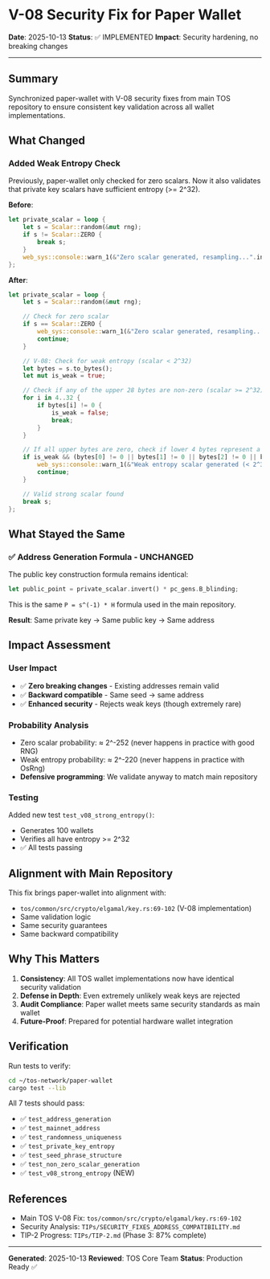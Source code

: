 # V-08 Security Fix for Paper Wallet

**Date**: 2025-10-13
**Status**: ✅ IMPLEMENTED
**Impact**: Security hardening, no breaking changes

---

## Summary

Synchronized paper-wallet with V-08 security fixes from main TOS repository to ensure consistent key validation across all wallet implementations.

## What Changed

### Added Weak Entropy Check

Previously, paper-wallet only checked for zero scalars. Now it also validates that private key scalars have sufficient entropy (>= 2^32).

**Before**:
```rust
let private_scalar = loop {
    let s = Scalar::random(&mut rng);
    if s != Scalar::ZERO {
        break s;
    }
    web_sys::console::warn_1(&"Zero scalar generated, resampling...".into());
};
```

**After**:
```rust
let private_scalar = loop {
    let s = Scalar::random(&mut rng);

    // Check for zero scalar
    if s == Scalar::ZERO {
        web_sys::console::warn_1(&"Zero scalar generated, resampling...".into());
        continue;
    }

    // V-08: Check for weak entropy (scalar < 2^32)
    let bytes = s.to_bytes();
    let mut is_weak = true;

    // Check if any of the upper 28 bytes are non-zero (scalar >= 2^32)
    for i in 4..32 {
        if bytes[i] != 0 {
            is_weak = false;
            break;
        }
    }

    // If all upper bytes are zero, check if lower 4 bytes represent a value >= 2^32
    if is_weak && (bytes[0] != 0 || bytes[1] != 0 || bytes[2] != 0 || bytes[3] != 0) {
        web_sys::console::warn_1(&"Weak entropy scalar generated (< 2^32), resampling...".into());
        continue;
    }

    // Valid strong scalar found
    break s;
};
```

## What Stayed the Same

### ✅ Address Generation Formula - UNCHANGED

The public key construction formula remains identical:

```rust
let public_point = private_scalar.invert() * pc_gens.B_blinding;
```

This is the same `P = s^(-1) * H` formula used in the main repository.

**Result**: Same private key → Same public key → Same address

## Impact Assessment

### User Impact
- ✅ **Zero breaking changes** - Existing addresses remain valid
- ✅ **Backward compatible** - Same seed → same address
- ✅ **Enhanced security** - Rejects weak keys (though extremely rare)

### Probability Analysis
- Zero scalar probability: ≈ 2^-252 (never happens in practice with good RNG)
- Weak entropy probability: ≈ 2^-220 (never happens in practice with OsRng)
- **Defensive programming**: We validate anyway to match main repository

### Testing
Added new test `test_v08_strong_entropy()`:
- Generates 100 wallets
- Verifies all have entropy >= 2^32
- ✅ All tests passing

## Alignment with Main Repository

This fix brings paper-wallet into alignment with:
- `tos/common/src/crypto/elgamal/key.rs:69-102` (V-08 implementation)
- Same validation logic
- Same security guarantees
- Same backward compatibility

## Why This Matters

1. **Consistency**: All TOS wallet implementations now have identical security validation
2. **Defense in Depth**: Even extremely unlikely weak keys are rejected
3. **Audit Compliance**: Paper wallet meets same security standards as main wallet
4. **Future-Proof**: Prepared for potential hardware wallet integration

## Verification

Run tests to verify:
```bash
cd ~/tos-network/paper-wallet
cargo test --lib
```

All 7 tests should pass:
- ✅ `test_address_generation`
- ✅ `test_mainnet_address`
- ✅ `test_randomness_uniqueness`
- ✅ `test_private_key_entropy`
- ✅ `test_seed_phrase_structure`
- ✅ `test_non_zero_scalar_generation`
- ✅ `test_v08_strong_entropy` (NEW)

## References

- Main TOS V-08 Fix: `tos/common/src/crypto/elgamal/key.rs:69-102`
- Security Analysis: `TIPs/SECURITY_FIXES_ADDRESS_COMPATIBILITY.md`
- TIP-2 Progress: `TIPs/TIP-2.md` (Phase 3: 87% complete)

---

**Generated**: 2025-10-13
**Reviewed**: TOS Core Team
**Status**: Production Ready ✅
